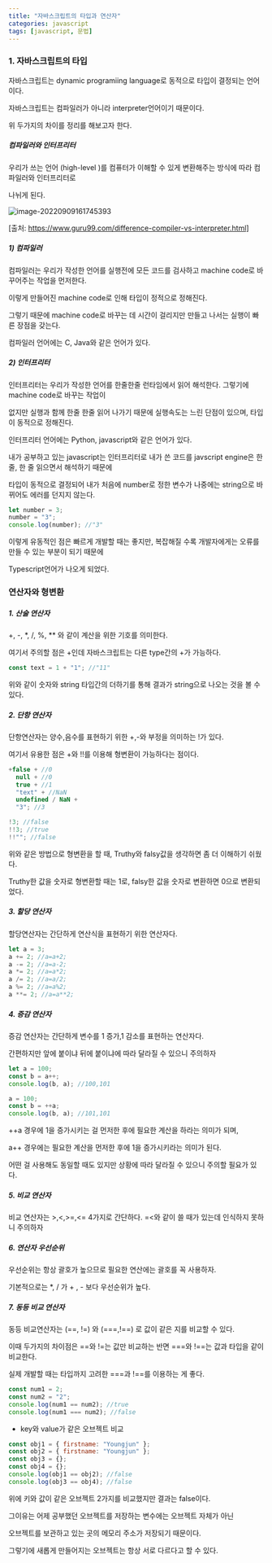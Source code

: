 ```yaml
---
title: "자바스크립트의 타입과 연산자"
categories: javascript
tags: [javascript, 문법]
---
```


### 1. 자바스크립트의 타입

자바스크립트는 dynamic programiing language로 동적으로 타입이 결정되는 언어이다.

자바스크립트는 컴파일러가 아니라 interpreter언어이기 때문이다.

위 두가지의 차이를 정리를 해보고자 한다.

##### 컴파일러와 인터프리터

우리가 쓰는 언어 (high-level )를 컴퓨터가 이해할 수 있게 변환해주는 방식에 따라 컴파일러와 인터프리터로

나뉘게 된다.

![image-20220909161745393](C:\Users\juni2\projects\choi2021.github.io\choi2021.github.io\images\2022-09-08-TIL\image-20220909161745393.png)

[출처: https://www.guru99.com/difference-compiler-vs-interpreter.html]

##### 1) 컴파일러

컴파일러는 우리가 작성한 언어를 실행전에 모든 코드를 검사하고 machine code로 바꾸어주는 작업을 먼저한다.

이렇게 만들어진 machine code로 인해 타입이 정적으로 정해진다.

그렇기 때문에 machine code로 바꾸는 데 시간이 걸리지만 만들고 나서는 실행이 빠른 장점을 갖는다.

컴파일러 언어에는 C, Java와 같은 언어가 있다.

##### 2) 인터프리터

인터프리터는 우리가 작성한 언어를 한줄한줄 런타임에서 읽어 해석한다. 그렇기에 machine code로 바꾸는 작업이

없지만 실행과 함께 한줄 한줄 읽어 나가기 때문에 실행속도는 느린 단점이 있으며, 타입이 동적으로 정해진다.

인터프리터 언어에는 Python, javascript와 같은 언어가 있다.

내가 공부하고 있는 javascript는 인터프리터로 내가 쓴 코드를 javscript engine은 한 줄, 한 줄 읽으면서 해석하기 때문에

타입이 동적으로 결정되어 내가 처음에 number로 정한 변수가 나중에는 string으로 바뀌어도 에러를 던지지 않는다.

```javascript
let number = 3;
number = "3";
console.log(number); //"3"
```

이렇게 유동적인 점은 빠르게 개발할 때는 좋지만, 복잡해질 수록 개발자에게는 오류를 만들 수 있는 부분이 되기 때문에

Typescript언어가 나오게 되었다.

### 연산자와 형변환

##### 1. 산술 연산자

+, -, \*, /, %, \*\* 와 같이 계산을 위한 기호를 의미한다.

여기서 주의할 점은 +인데 자바스크립트는 다른 type간의 +가 가능하다.

```javascript
const text = 1 + "1"; //"11"
```

위와 같이 숫자와 string 타입간의 더하기를 통해 결과가 string으로 나오는 것을 볼 수 있다.

##### 2. 단항 연산자

단항연산자는 양수,음수를 표현하기 위한 +,-와 부정을 의미하는 !가 있다.

여기서 유용한 점은 +와 !!를 이용해 형변환이 가능하다는 점이다.

```javascript
+false + //0
  null + //0
  true + //1
  "text" + //NaN
  undefined / NaN +
  "3"; //3

!3; //false
!!3; //true
!!""; //false
```

위와 같은 방법으로 형변환을 할 때, Truthy와 falsy값을 생각하면 좀 더 이해하기 쉬웠다.

Truthy한 값을 숫자로 형변환할 때는 1로, falsy한 값을 숫자로 변환하면 0으로 변환되었다.

##### 3. 할당 연산자

할당연산자는 간단하게 연산식을 표현하기 위한 연산자다.

```javascript
let a = 3;
a += 2; //a=a+2;
a -= 2; //a=a-2;
a *= 2; //a=a*2;
a /= 2; //a=a/2;
a %= 2; //a=a%2;
a **= 2; //a=a**2;
```

##### 4. 증감 연산자

증감 연산자는 간단하게 변수를 1 증가,1 감소를 표현하는 연산자다.

간편하지만 앞에 붙이냐 뒤에 붙이냐에 따라 달라질 수 있으니 주의하자

```javascript
let a = 100;
const b = a++;
console.log(b, a); //100,101

a = 100;
const b = ++a;
console.log(b, a); //101,101
```

++a 경우에 1을 증가시키는 걸 먼저한 후에 필요한 계산을 하라는 의미가 되며,

a++ 경우에는 필요한 계산을 먼저한 후에 1을 증가시키라는 의미가 된다.

어떤 걸 사용해도 동일할 때도 있지만 상황에 따라 달라질 수 있으니 주의할 필요가 있다.

##### 5. 비교 연산자

비교 연산자는 >,<,>=,<= 4가지로 간단하다. =<와 같이 쓸 때가 있는데 인식하지 못하니 주의하자

##### 6. 연산자 우선순위

우선순위는 항상 괄호가 높으므로 필요한 연산에는 괄호를 꼭 사용하자.

기본적으로는 \*, / 가 + , - 보다 우선순위가 높다.

##### 7. 동등 비교 연산자

동등 비교연산자는 (==, !=) 와 (===,!==) 로 값이 같은 지를 비교할 수 있다.

이때 두가지의 차이점은 ==와 !=는 값만 비교하는 반면 ===와 !==는 값과 타입을 같이 비교한다.

실제 개발할 때는 타입까지 고려한 ===과 !==를 이용하는 게 좋다.

```javascript
const num1 = 2;
const num2 = "2";
console.log(num1 == num2); //true
console.log(num1 === num2); //false
```

- key와 value가 같은 오브젝트 비교

```javascript
const obj1 = { firstname: "Youngjun" };
const obj2 = { firstname: "Youngjun" };
const obj3 = {};
const obj4 = {};
console.log(obj1 == obj2); //false
console.log(obj3 == obj4); //false
```

위에 키와 값이 같은 오브젝트 2가지를 비교했지만 결과는 false이다.

그이유는 어제 공부했던 오브젝트를 저장하는 변수에는 오브젝트 자체가 아닌

오브젝트를 보관하고 있는 곳의 메모리 주소가 저장되기 때문이다.

그렇기에 새롭게 만들어지는 오브젝트는 항상 서로 다르다고 할 수 있다.
